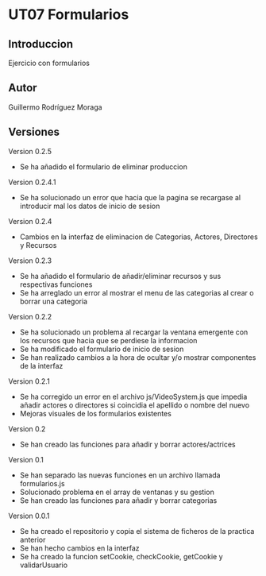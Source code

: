 # UT07 Formularios

## Introduccion

Ejercicio con formularios

## Autor

Guillermo Rodríguez Moraga

## Versiones

Version 0.2.5
- Se ha añadido el formulario de eliminar produccion

Version 0.2.4.1
- Se ha solucionado un error que hacia que la pagina se recargase al introducir mal los datos de inicio de sesion

Version 0.2.4
- Cambios en la interfaz de eliminacion de Categorias, Actores, Directores y Recursos

Version 0.2.3
- Se ha añadido el formulario de añadir/eliminar recursos y sus respectivas funciones
- Se ha arreglado un error al mostrar el menu de las categorias al crear o borrar una categoria

Version 0.2.2
- Se ha solucionado un problema al recargar la ventana emergente con los recursos que hacia que se perdiese la informacion
- Se ha modificado el formulario de inicio de sesion
- Se han realizado cambios a la hora de ocultar y/o mostrar componentes de la interfaz

Version 0.2.1
- Se ha corregido un error en el archivo js/VideoSystem.js que impedia añadir actores o directores si coincidia el apellido o nombre del nuevo
- Mejoras visuales de los formularios existentes

Version 0.2
- Se han creado las funciones para añadir y borrar actores/actrices

Version 0.1
- Se han separado las nuevas funciones en un archivo llamada formularios.js
- Solucionado problema en el array de ventanas y su gestion
- Se han creado las funciones para añadir y borrar categorias

Version 0.0.1
- Se ha creado el repositorio y copia el sistema de ficheros de la practica anterior
- Se han hecho cambios en la interfaz
- Se ha creado la funcion setCookie, checkCookie, getCookie y validarUsuario
